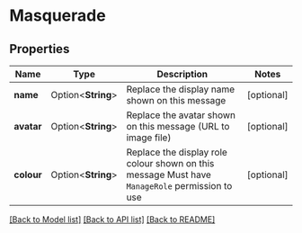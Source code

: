 # Masquerade

## Properties

Name | Type | Description | Notes
------------ | ------------- | ------------- | -------------
**name** | Option<**String**> | Replace the display name shown on this message | [optional]
**avatar** | Option<**String**> | Replace the avatar shown on this message (URL to image file) | [optional]
**colour** | Option<**String**> | Replace the display role colour shown on this message  Must have `ManageRole` permission to use | [optional]

[[Back to Model list]](../README.md#documentation-for-models) [[Back to API list]](../README.md#documentation-for-api-endpoints) [[Back to README]](../README.md)


